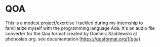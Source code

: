 # QOA
This is a modest project/exercise I tackled during my internship to familiarize myself with the programming language Ada. It's an audio file converter for the Qoa format created by Dominic Szablewski at phoboslab.org.
see documentation [https://qoaformat.org/](qoa)
